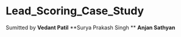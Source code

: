 # Lead_Scoring_Case_Study
Sumitted by   **Vedant Patil** **Surya Prakash Singh ** **Anjan Sathyan**
